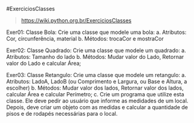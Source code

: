 #ExerciciosClasses
> https://wiki.python.org.br/ExerciciosClasses

Exer01: 
Classe Bola: Crie uma classe que modele uma bola:
a. Atributos: Cor, circunferência, material
b. Métodos: trocaCor e mostraCor

Exer02:
Classe Quadrado: Crie uma classe que modele um quadrado:
a. Atributos: Tamanho do lado
b. Métodos: Mudar valor do Lado, Retornar valor do Lado e calcular Área;

Exer03:
Classe Retangulo: Crie uma classe que modele um retangulo:
a. Atributos: LadoA, LadoB (ou Comprimento e Largura, ou Base e Altura, a escolher)
b. Métodos: Mudar valor dos lados, Retornar valor dos lados, calcular Área e calcular Perímetro;
c. Crie um programa que utilize esta classe. Ele deve pedir ao usuário que informe as medidades de um local. Depois, deve criar um objeto com as medidas e calcular a quantidade de pisos e de rodapés necessárias para o local.


